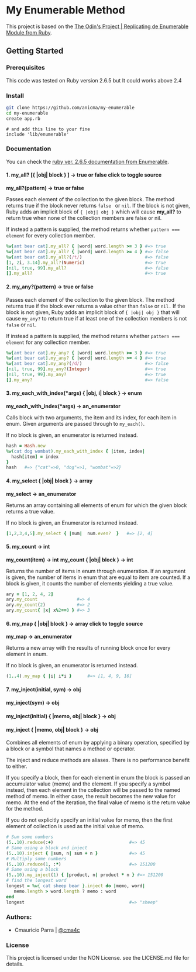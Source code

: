 # My Enumerable Method

This project is based on the [The Odin's Project | Replicating de Enumerable Module from Ruby](https://www.theodinproject.com/courses/ruby-programming/lessons/advanced-building-blocks#assignment-2).

## Getting Started

### Prerequisites

This code was tested on Ruby version 2.6.5 but It could works above 2.4

### Install

```sh
git clone https://github.com/anicma/my-enumerable
cd my-enumerable
create app.rb
```

```vim
# and add this line to your fine
include 'lib/enumerable'
```

### Documentation

You can check the [ruby ver. 2.6.5 documentation from Enumerable](https://ruby-doc.org/core-2.6.5/Enumerable.html).

#### 1. my_all? [{ |obj| block } ] → true or false click to toggle source
**my_all?(pattern) → true or false**

Passes each element of the collection to the given block. The method returns true
 if the block never returns `false ` or `nil`. If the block is not given, Ruby
 adds an implicit block of `{ |obj| obj }` which will cause **my_all?** to return true
 when none of the collection members are false or nil.

If instead a pattern is supplied, the method returns whether `pattern === element` for every collection member.

```ruby
%w[ant bear cat].my_all? { |word| word.length >= 3 } #=> true
%w[ant bear cat].my_all? { |word| word.length >= 4 } #=> false
%w[ant bear cat].my_all?(/t/)                        #=> false
[1, 2i, 3.14].my_all?(Numeric)                       #=> true
[nil, true, 99].my_all?                              #=> false
[].my_all?                                           #=> true
```

#### 2. my_any?(pattern) → true or false

Passes each element of the collection to the given block. The method returns true
 if the block ever returns a value other than `false` or `nil.` If the block is not
 given, Ruby adds an implicit block of `{ |obj| obj }` that will cause `my_any?` to
 return true if at least one of the collection members is not `false` or `nil`.

If instead a pattern is supplied, the method returns whether `pattern === element` for any collection member.

```ruby
%w[ant bear cat].my_any? { |word| word.length >= 3 } #=> true
%w[ant bear cat].my_any? { |word| word.length >= 4 } #=> true
%w[ant bear cat].my_any?(/d/)                        #=> false
[nil, true, 99].my_any?(Integer)                     #=> true
[nil, true, 99].my_any?                              #=> true
[].my_any?                                           #=> false
```

#### 3. my_each_with_index(*args) { |obj, i| block } → enum
__my_each_with_index(*args) → an_enumerator__

Calls block with two arguments, the item and its index, for each item in enum.
 Given arguments are passed through to `my_each()`.

If no block is given, an enumerator is returned instead.

```ruby
hash = Hash.new
%w(cat dog wombat).my_each_with_index { |item, index|
  hash[item] = index
}
hash   #=> {"cat"=>0, "dog"=>1, "wombat"=>2}
```

#### 4. my_select { |obj| block } → array
**my_select → an_enumerator**

Returns an array containing all elements of enum for which the given block returns
 a true value.

If no block is given, an Enumerator is returned instead.

```ruby
[1,2,3,4,5].my_select { |num|  num.even?  }   #=> [2, 4]
```

#### 5. my_count → int
**my_count(item) → int**
**my_count { |obj| block } → int**

Returns the number of items in enum through enumeration. If an argument is given,
 the number of items in enum that are equal to item are counted. If a block is
 given, it counts the number of elements yielding a true value.

```ruby
ary = [1, 2, 4, 2]
ary.my_count               #=> 4
ary.my_count(2)            #=> 2
ary.my_count{ |x| x%2==0 } #=> 3
```

#### 6. my_map { |obj| block } → array click to toggle source
**my_map → an_enumerator**

Returns a new array with the results of running block once for every element in
 enum.

If no block is given, an enumerator is returned instead.

```ruby
(1..4).my_map { |i| i*i }      #=> [1, 4, 9, 16]
```

#### 7. my_inject(initial, sym) → obj
#### my_inject(sym) → obj
#### my_inject(initial) { |memo, obj| block } → obj
#### my_inject { |memo, obj| block } → obj

Combines all elements of enum by applying a binary operation, specified by a
 block or a symbol that names a method or operator.

The inject and reduce methods are aliases. There is no performance benefit to either.

If you specify a block, then for each element in enum the block is passed an
 accumulator value (memo) and the element. If you specify a symbol instead, then
 each element in the collection will be passed to the named method of memo. In
 either case, the result becomes the new value for memo. At the end of the iteration,
 the final value of memo is the return value for the method.

If you do not explicitly specify an initial value for memo, then the first element
 of collection is used as the initial value of memo.

```ruby
# Sum some numbers
(5..10).reduce(:+)                             #=> 45
# Same using a block and inject
(5..10).inject { |sum, n| sum + n }            #=> 45
# Multiply some numbers
(5..10).reduce(1, :*)                          #=> 151200
# Same using a block
(5..10).my_inject(1) { |product, n| product * n } #=> 151200
# find the longest word
longest = %w{ cat sheep bear }.inject do |memo, word|
   memo.length > word.length ? memo : word
end
longest                                        #=> "sheep"
```

### Authors:

- Cmauricio Parra | [@cma4c](https://twitter.com/@cma4c)

### License

This project is licensed under the NON License. see the LICENSE.md file for details.

